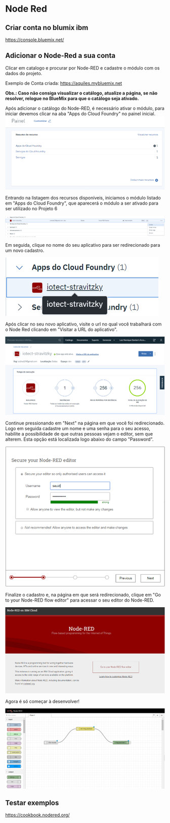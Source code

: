 # Node Red

## Criar conta no blumix ibm

https://console.bluemix.net/

## Adicionar o Node-Red a sua conta
Clicar em catalogo e procurar por Node-RED e cadastre o módulo com os dados do projeto.

Exemplo de Conta criada:
https://aquiles.mybluemix.net

**Obs.: Caso não consiga visualizar o catálogo, atualize a página, se não resolver, relogue no BlueMix para que o catálogo seja ativado.**

Após adicionar o catálogo do Node-RED, é necessário ativar o módulo, para iniciar devemos clicar na aba "Apps do Cloud Foundry" no painel inicial.
![Alt Text](https://github.com/AquilesBurlamaqui/InternetDasCoisas/blob/master/projeto6/2019.2/Luiz%20Henrique/painel.png)

Entrando na listagem dos recursos disponíveis, iniciamos o módulo listado em "Apps do Cloud Foundry", que aparecerá o módulo a ser ativado para ser utilizado no Projeto 6

![Alt Text](https://github.com/AquilesBurlamaqui/InternetDasCoisas/blob/master/projeto6/2019.2/Luiz%20Henrique/ativador.png)

Em seguida, clique no nome do seu aplicativo para ser redirecionado para um novo cadastro.

![Alt Text](https://github.com/AquilesBurlamaqui/InternetDasCoisas/blob/master/projeto6/2019.2/Luiz%20Henrique/iniciando.png)

Após clicar no seu novo aplicativo, visite o url no qual você trabalhará com o Node Red clicando em "Visitar a URL do aplicativo".

![Alt Text](https://github.com/AquilesBurlamaqui/InternetDasCoisas/blob/master/projeto6/2019.2/Luiz%20Henrique/urlapp.PNG)

Continue pressionando em "Next" na página em que você foi redirecionado. Logo em seguida cadastre um nome e uma senha para o seu acesso, habilite a possibilidade de que outras pessoas vejam o editor, sem que alterem. Esta opção está localizada logo abaixo do campo "Password".

![Alt Text](https://github.com/AquilesBurlamaqui/InternetDasCoisas/blob/master/projeto6/2019.2/Luiz%20Henrique/seuid.PNG)

Finalize o cadastro e, na página em que será redirecionado, clique em "Go to your Node-RED flow editor" para acessar o seu editor do Node-RED.

![Alt Text](https://github.com/AquilesBurlamaqui/InternetDasCoisas/blob/master/projeto6/2019.2/Luiz%20Henrique/noderedflow.PNG)

Agora é só começar à desenvolver!

![Alt Text](https://github.com/AquilesBurlamaqui/InternetDasCoisas/blob/master/projeto6/2019.2/Luiz%20Henrique/final.PNG)

## Testar exemplos
https://cookbook.nodered.org/

